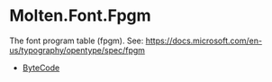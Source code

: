 ﻿  
# Molten.Font.Fpgm
The font program table (fpgm).<para />
            See: https://docs.microsoft.com/en-us/typography/opentype/spec/fpgm 
  
*  [ByteCode](docs/Molten.Font/Molten/Font/Fpgm/ByteCode.md)
